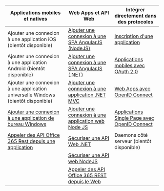 | Applications mobiles et natives | Web Apps et API Web | Intégrer directement dans des protocoles |
| ----------------------- | ------------------------------- | --------------------- |
| Ajouter une connexion à une application iOS (bientôt disponible) | [Ajouter une connexion à une SPA AngularJS (NodeJS)](active-directory-v2-devquickstarts-angular-node.md) | [Inscription d'une application](active-directory-v2-app-registration.md) |
| Ajouter une connexion à une application Android (bientôt disponible) | [Ajouter une connexion à une SPA AngularJS (.NET)](active-directory-v2-devquickstarts-angular-dotnet.md) | [Applications mobiles avec OAuth 2.0](active-directory-v2-protocols-oauth-code.md) |
| Ajouter une connexion à une application universelle Windows (bientôt disponible) | [Ajouter une connexion à une application .NET MVC](active-directory-v2-devquickstarts-dotnet-web.md) | [Web Apps avec OpenID Connect](active-directory-v2-protocols-oidc.md) |
| [Ajouter une connexion à une application de bureau Windows](active-directory-v2-devquickstarts-wpf.md)| [Ajouter une connexion à une application web Node JS](active-directory-v2-devquickstarts-node-web.md) | [Applications Single Page avec OpenID Connect](active-directory-v2-protocols-implicit.md) 
| [Appeler des API Office 365 Rest depuis une application](https://www.msdn.com/office/office365/howto/authenticate-Office-365-APIs-using-v2) | [Sécuriser une API Web .NET](active-directory-v2-devquickstarts-dotnet-api.md) | Daemons côté serveur (bientôt disponible) |
| | [Sécuriser une API web NodeJS](active-directory-v2-devquickstarts-node-api.md) |
| | [Appeler des API Office 365 REST depuis le Web](https://www.msdn.com/office/office365/howto/authenticate-Office-365-APIs-using-v2) |

<!---HONumber=AcomDC_1223_2015-->